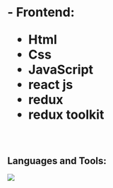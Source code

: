 <h1>- Frontend: <ul>
<li>Html</li> 
<li>Css</li> 
<li>JavaScript</li> 
<li>react js </li> 
<li>redux </li> 
<li>redux toolkit </li> 

</ul>

</h1>
 <br/>
 <h2>Languages and Tools:</h2>
 <a href="https://skillicons.dev">
    <img src="https://skillicons.dev/icons?i=html,css,javascript,python,react," />
  </a>
  


